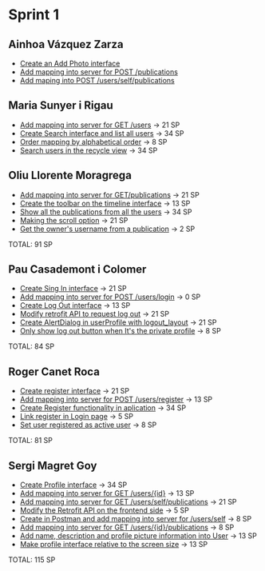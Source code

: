 # Sprint 1
## Ainhoa Vázquez Zarza
* [Create an Add Photo interface](https://wuilder.com/jira/browse/PDS20_2B-29)
* [Add mapping into server for POST /publications](https://wuilder.com/jira/browse/PDS20_2B-30)
* [Add maping into POST /users/self/publications](https://wuilder.com/jira/browse/PDS20_2B-52)


## Maria Sunyer i Rigau
* [Add mapping into server for GET /users](https://wuilder.com/jira/browse/PDS20_2B-31) -> 21 SP
* [Create Search interface and list all users](https://wuilder.com/jira/browse/PDS20_2B-36) -> 34 SP
* [Order mapping by alphabetical order](https://wuilder.com/jira/browse/PDS20_2B-36) -> 8 SP
* [Search users in the recycle view](https://wuilder.com/jira/browse/PDS20_2B-39) -> 34 SP

## Oliu Llorente Moragrega
* [Add mapping into server for GET/publications](https://wuilder.com/jira/browse/PDS20_2B-32) -> 21 SP
* [Create the toolbar on the timeline interface](https://wuilder.com/jira/browse/PDS20_2B-33) -> 13 SP
* [Show all the publications from all the users](https://wuilder.com/jira/browse/PDS20_2B-35) -> 34 SP
* [Making the scroll option](https://wuilder.com/jira/browse/PDS20_2B-38) -> 21 SP
* [Get the owner's username from a publication](https://wuilder.com/jira/browse/PDS20_2B-48) -> 2 SP

TOTAL: 91 SP

## Pau Casademont i Colomer
* [Create Sing In interface](https://wuilder.com/jira/browse/PDS20_2B-17) -> 21 SP 
* [Add mapping into server for POST /users/login](https://wuilder.com/jira/browse/PDS20_2B-18) -> 0 SP
* [Create Log Out interface](https://wuilder.com/jira/browse/PDS20_2B-19) -> 13 SP 
* [Modify retrofit API to request log out](https://wuilder.com/jira/browse/PDS20_2B-20) -> 21 SP 
* [Create AlertDialog in userProfile with logout_layout](https://wuilder.com/jira/browse/PDS20_2B-49) -> 21 SP
* [Only show log out button when It's the private profile](https://wuilder.com/jira/browse/PDS20_2B-51) -> 8 SP

TOTAL: 84 SP


## Roger Canet Roca
* [Create register interface](https://wuilder.com/jira/browse/PDS20_2B-15) -> 21 SP
* [Add mapping into server for POST /users/register](https://wuilder.com/jira/browse/PDS20_2B-16) -> 13 SP
* [Create Register functionality in aplication](https://wuilder.com/jira/browse/PDS20_2B-53) -> 34 SP
* [Link register in Login page](https://wuilder.com/jira/browse/PDS20_2B-54) -> 5 SP
* [Set user registered as active user](https://wuilder.com/jira/browse/PDS20_2B-55) -> 8 SP

TOTAL: 81 SP

## Sergi Magret Goy
* [Create Profile interface](https://wuilder.com/jira/browse/PDS20_2B-37) -> 34 SP
* [Add mapping into server for GET /users/{id}](https://wuilder.com/jira/browse/PDS20_2B-40) -> 13 SP
* [Add mapping into server for GET /users/self/publications](https://wuilder.com/jira/browse/PDS20_2B-41) -> 21 SP
* [Modify the Retrofit API on the frontend side](https://wuilder.com/jira/browse/PDS20_2B-42) -> 5 SP
* [Create in Postman and add mapping into server for /users/self](https://wuilder.com/jira/browse/PDS20_2B-44) -> 8 SP
* [Add mapping into server for GET /users/{id}/publications](https://wuilder.com/jira/browse/PDS20_2B-46) -> 8 SP
* [Add name, description and profile picture information into User](https://wuilder.com/jira/browse/PDS20_2B-47) -> 13 SP
* [Make profile interface relative to the screen size](https://wuilder.com/jira/browse/PDS20_2B-50) -> 13 SP

TOTAL: 115 SP
